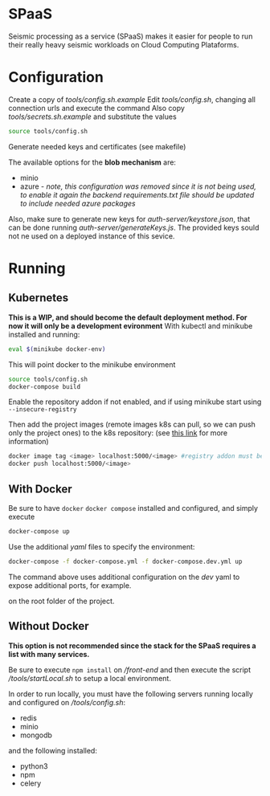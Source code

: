 # SPaaS

Seismic processing as a service (SPaaS) makes it easier for people to run their really heavy seismic workloads on Cloud Computing Plataforms.

# Configuration

Create a copy of *tools/config.sh.example* 
Edit *tools/config.sh*, changing all connection urls and execute the command
Also copy *tools/secrets.sh.example* and substitute the values

```sh
source tools/config.sh
```

Generate needed keys and certificates (see makefile)

The available options for the **blob mechanism** are:

* minio
* azure - _note, this configuration was removed since it is not being used, to enable it again the backend requirements.txt file should be updated to include needed azure packages_

Also, make sure to generate new keys for *auth-server/keystore.json*, that can be done running *auth-server/generateKeys.js*.
The provided keys sould not ne used on a deployed instance of this sevice.

# Running

## Kubernetes
**This is a WIP, and should become the default deployment method. For now it will only be a development evironment**
With kubectl and minikube installed and running:

```sh
eval $(minikube docker-env)
```
This will point docker to the minikube environment

```sh
source tools/config.sh
docker-compose build
```

Enable the repository addon if not enabled, and if using minikube start using `--insecure-registry`

Then add the project images (remote images k8s can pull, so we can push only the project ones) to the k8s repository: (see [this link](https://minikube.sigs.k8s.io/docs/handbook/registry/) for more information)

```sh
docker image tag <image> localhost:5000/<image> #registry addon must be enabled and exposed, see link above
docker push localhost:5000/<image>
```


## With Docker

Be sure to have `docker` `docker compose` installed and configured, and simply execute 

```sh
docker-compose up
``` 

Use the additional _yaml_ files to specify the environment:
```sh
docker-compose -f docker-compose.yml -f docker-compose.dev.yml up
```
The command above uses additional configuration on the _dev_ yaml to expose additional ports, for example.

on the root folder of the project.

## Without Docker
**This option is not recommended since the stack for the SPaaS requires a list with many services.**

Be sure to execute `npm install` on */front-end* and then execute the script */tools/startLocal.sh* to setup a local environment.

In order to run locally, you must have the following servers running locally and configured on */tools/config.sh*:

* redis
* minio
* mongodb

and the following installed:

* python3
* npm
* celery
